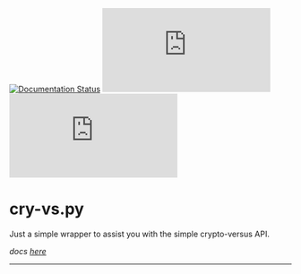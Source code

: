 [![Documentation Status](https://readthedocs.org/projects/cry-vs-py/badge/?version=latest)](https://cry-vs-py.readthedocs.io/en/latest/?badge=latest) [![](https://img.shields.io/pypi/v/cry-vs.py)](https://pypi.org/project/cry-vs.py/) ![](https://img.shields.io/github/repo-size/AW1534/cry-vs.py)
# cry-vs.py
Just a simple wrapper to assist you with the simple crypto-versus API.

*docs [here](https://cry-vs-py.readthedocs.io/)*

---